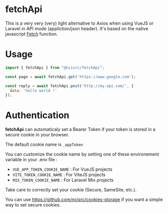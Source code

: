 # fetchApi

This is a very very (very) light alternative to Axios when using VueJS or Laravel in API mode (appliction/json header). 
It's based on the native javascript [Fetch](https://developer.mozilla.org/en-US/docs/Web/API/Fetch_API/Using_Fetch) function.

# Usage
```javascript
import { fetchApi } from "@ncisrc/fetchApi";

const page = await fetchApi.get('https://www.google.com');

const reply = await fetchApi.post('http://my.api.com/', {
  data: 'hello world !'
});
```

# Authentication
**fetchApi** can automaticaly set a Bearer Token if your token is stored in a secure cookie in your browser. 

The default cookie name is `_appToken`

You can customize the cookie name by setting one of these environement variable in your .env file :
- `VUE_APP_TOKEN_COOKIE_NAME` : For VueJS projects
- `VITE_TOKEN_COOKIE_NAME`    : For ViteJS projects
- `MIX_TOKEN_COOKIE_NAME`     : For Laravel Mix projects

Take care to correctly set your cookie (Secure, SameSite, etc.). 

You can use https://github.com/ncisrc/cookies-storage if you want a simple way to set secure cookies.
